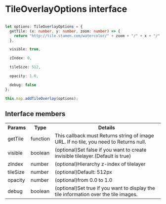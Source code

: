 # TileOverlayOptions interface

```typescript

let options: TileOverlayOptions = {
  getTile: (x: number, y: number, zoom: number) => {
    return "http://tile.stamen.com/watercolor/" + zoom + "/" + x + "/" + y + ".jpg";
  },

  visible: true,

  zIndex: 0,

  tileSize: 512,

  opacity: 1.0,

  debug: false
};

this.map.addTileOverlay(options);
```

## Interface members

<table>
<tr>
  <th>Params</th>
  <th>Type</th>
  <th>Details</th>
</tr>
<tr>
  <td>getTile</td>
  <td>function</td>
  <td>This callback must Returns string of image URL. If no tile, you need to Returns null.</td>
</tr>
<tr>
  <td>visible</td>
  <td>boolean</td>
  <td>(optional)Set false if you want to create invisible tilelayer.(Default is true)</td>
</tr>
<tr>
  <td>zIndex</td>
  <td>number</td>
  <td>(optional)Hierarchy z-index of tilelayer</td>
</tr>
<tr>
  <td>tileSize</td>
  <td>number</td>
  <td>(optional)Default: 512px</td>
</tr>
<tr>
  <td>opacity</td>
  <td>number</td>
  <td>(optional)from 0.0 to 1.0</td>
</tr>
<tr>
  <td>debug</td>
  <td>boolean</td>
  <td>(optional)Set true if you want to display the tile information over the tile images.</td>
</tr>
</table>
